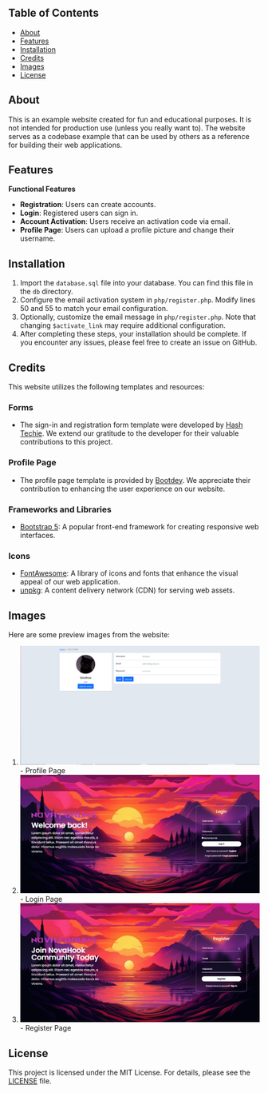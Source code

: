 ## Table of Contents
- [About](#about)
- [Features](#features)
- [Installation](#installation)
- [Credits](#credits)
- [Images](#images)
- [License](#license)

## About

This is an example website created for fun and educational purposes. It is not intended for production use (unless you really want to). The website serves as a codebase example that can be used by others as a reference for building their web applications.

## Features

**Functional Features**
- **Registration**: Users can create accounts.
- **Login**: Registered users can sign in.
- **Account Activation**: Users receive an activation code via email.
- **Profile Page**: Users can upload a profile picture and change their username.

## Installation

1. Import the `database.sql` file into your database. You can find this file in the `db` directory.
2. Configure the email activation system in `php/register.php`. Modify lines 50 and 55 to match your email configuration.
3. Optionally, customize the email message in `php/register.php`. Note that changing `$activate_link` may require additional configuration.
4. After completing these steps, your installation should be complete. If you encounter any issues, please feel free to create an issue on GitHub.

## Credits

This website utilizes the following templates and resources:

### Forms

- The sign-in and registration form template were developed by [Hash Techie](https://github.com/Hashtechieofficial/Form-). We extend our gratitude to the developer for their valuable contributions to this project.

### Profile Page

- The profile page template is provided by [Bootdey](https://www.bootdey.com/snippets/view/profile-with-data-and-skills). We appreciate their contribution to enhancing the user experience on our website.

### Frameworks and Libraries

- [Bootstrap 5](https://getbootstrap.com/): A popular front-end framework for creating responsive web interfaces.

### Icons

- [FontAwesome](https://fontawesome.com/): A library of icons and fonts that enhance the visual appeal of our web application.
- [unpkg](https://unpkg.com): A content delivery network (CDN) for serving web assets.

## Images

Here are some preview images from the website:

1. ![Profile Page](img/profile.png) - Profile Page
2. ![Login Page](img/login.png) - Login Page
3. ![Register Page](img/register.png) - Register Page

## License

This project is licensed under the MIT License. For details, please see the [LICENSE](LICENSE) file.